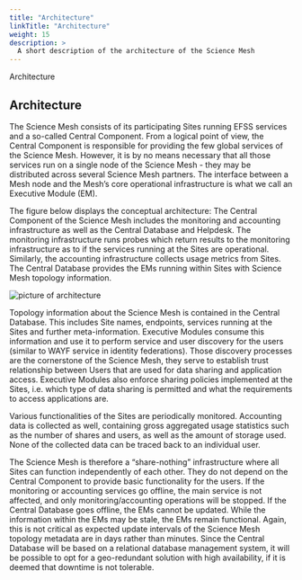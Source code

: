 ```yaml
---
title: "Architecture"
linkTitle: "Architecture"
weight: 15
description: >
  A short description of the architecture of the Science Mesh   
---
```


Architecture

## Architecture

The Science Mesh consists of its participating Sites running EFSS services and a so-called Central Component. From a logical point of view, the Central Component is responsible for providing the few global services of the Science Mesh. However, it is by no means necessary that all those services run on a single node of the Science Mesh - they may be distributed across several Science Mesh partners. The interface between a Mesh node and the Mesh’s core operational infrastructure is what we call an Executive Module (EM).

The figure below displays the conceptual architecture: The Central Component of the Science Mesh includes the monitoring and accounting infrastructure as well as the Central Database and Helpdesk. The monitoring infrastructure runs probes which return results to the monitoring infrastructure as to if the services running at the Sites are operational. Similarly, the accounting infrastructure collects usage metrics from Sites. The Central Database provides the EMs running within Sites with Science Mesh topology information.

![picture of architecture]("/static/architecture.png")

Topology information about the Science Mesh is contained in the Central Database. This includes Site names, endpoints, services running at the Sites and further meta-information. Executive Modules consume this information and use it to perform service and user discovery for the users (similar to WAYF service in identity federations). Those discovery processes are the cornerstone of the Science Mesh, they serve to establish trust relationship between Users that are used for data sharing and application access. Executive Modules also enforce sharing policies implemented at the Sites, i.e. which type of data sharing is permitted and what the requirements to access applications are.

Various functionalities of the Sites are periodically monitored. Accounting data is collected as well, containing gross aggregated usage statistics such as the number of shares and users, as well as the amount of storage used. None of the collected data can be traced back to an individual user.

The Science Mesh is therefore a “share-nothing” infrastructure where all Sites can function independently of each other. They do not depend on the Central Component to provide basic functionality for the users. If the monitoring or accounting services go offline, the main service is not affected, and only monitoring/accounting operations will be stopped. If the Central Database goes offline, the EMs cannot be updated. While the information within the EMs may be stale, the EMs remain functional. Again, this is not critical as expected update intervals of the Science Mesh topology metadata are in days rather than minutes. Since the Central Database will be based on a relational database management system, it will be possible to opt for a geo-redundant solution with high availability, if it is deemed that downtime is not tolerable.



